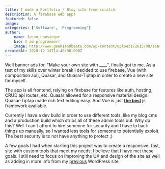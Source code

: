 ```yaml
---
title: I made a Portfolio / Blog site from scratch
description: A firebase web app!
featured: false
image: 
categories: ['Software', 'Programming']
author:
    name: Jason Lonsinger
    bio: I am programmer!
    image: http://www.geeksandbeats.com/wp-content/uploads/2015/08/scared-batman.jpeg
createdAt: 2020-12-14T14:48:00.000Z
---
```


Well banner ads for, "Make your own site with ____", finally got to me. As a test of my skills over winter break I decided to use firebase, Vue (with composition api), Quasar, and Quasar-Tiptap in order to create a new site for myself.

The app is all frontend, relying on firebase for features like auth, hosting, CRUD api routes, etc. Quasar allowed for a responsive material design. Quasar-Tiptap made rich text editing easy. And Vue is just <strong><u>the best</u></strong> js framework available.

Currently I have a dev build in order to use different tools, like my blog cms and a production build which strips all of these admin tools out. Why do this? Well I can't afford to hire someone for security and I have to back things up manually, so I wanted less tools for someone to potentially exploit. The best security is to not have anything to protect ;)

A few goals I had when starting this project was to create a responsive, fast, site with custom tools that meet my needs. I believe that I have met these goals. I still need to focus on improving the UX and design of the site as well as adding in more info from my <a href="https://jasonlonsinger.wordpress.com/" rel="noopener noreferrer nofollow">previous</a> WordPress site.